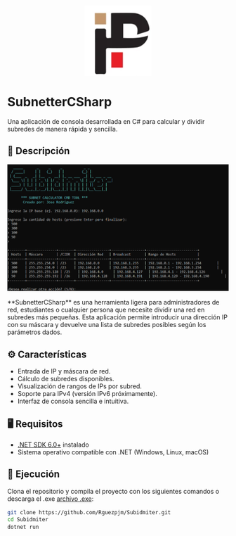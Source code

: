 <p align="center">
<img src="logo.png"/>
</p>

# SubnetterCSharp

Una aplicación de consola desarrollada en C# para calcular y dividir subredes de manera rápida y sencilla.

## 📌 Descripción
<p align="center"><img src="portada.png"/></p>
**SubnetterCSharp** es una herramienta ligera para administradores de red, estudiantes o cualquier persona que necesite dividir una red en subredes más pequeñas. Esta aplicación permite introducir una dirección IP con su máscara y devuelve una lista de subredes posibles según los parámetros dados.

## ⚙️ Características

- Entrada de IP y máscara de red.
- Cálculo de subredes disponibles.
- Visualización de rangos de IPs por subred.
- Soporte para IPv4 (versión IPv6 próximamente).
- Interfaz de consola sencilla e intuitiva.

## 🖥️ Requisitos

- [.NET SDK 6.0+](https://dotnet.microsoft.com/en-us/download) instalado
- Sistema operativo compatible con .NET (Windows, Linux, macOS)

## 🚀 Ejecución

Clona el repositorio y compila el proyecto con los siguientes comandos o descarga el .exe <a href="#">archivo .exe</a>:

```bash
git clone https://github.com/Rguezpjm/Subidmiter.git
cd Subidmiter
dotnet run
